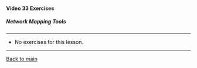 #### Video 33 Exercises

##### Network Mapping Tools

---

- No exercises for this lesson.

---

[Back to main](https://github.com/rot0xd/CBTNuggets/blob/master/CEHv9/README.md)

